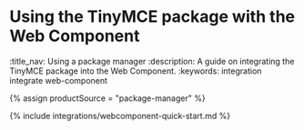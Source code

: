 # Using the TinyMCE package with the Web Component
:title_nav: Using a package manager
:description: A guide on integrating the TinyMCE package into the Web Component.
:keywords: integration integrate web-component

{% assign productSource = "package-manager" %}

{% include integrations/webcomponent-quick-start.md %}
